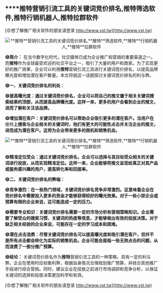 ## ****推特**营销引流工具的关键词竞价排名,**推特**筛选软件,**推特**行销机器人,**推特**拉群软件**

[😍想了解推广相关软件的朋友请登录 http://www.vst.tw](http://www.vst.tw)

 <center><img src="https://vst.tw/MP4/tuiguang/png/0.png" alt="**推特**营销引流工具的关键词竞价排名,**推特**筛选软件,**推特**行销机器人,**推特**拉群软件"></center>

**😄简介：**
在当今数字化时代，社交媒体已成为企业推广和营销的重要渠道之一。而**推特**作为全球最受欢迎的社交平台之一，吸引了大量的用户和商家。为了实现更好的推广效果，企业可以利用**推特**营销引流工具进行关键词竞价排名，以提高品牌曝光度和增加潜在客户数量。本文将就这一话题探讨关键词竞价排名的利与弊。

**😄一、关键词竞价排名的利处：**

**😄提高曝光度：通过关键词竞价排名，企业可以将自己的推文置于相关关键词搜索结果的顶部，从而提高品牌曝光度。这样一来，更多的用户会看到企业的推文，进而了解和关注该品牌。**

**😄增加潜在客户：关键词竞价排名可以帮助企业吸引更多的潜在客户。当用户在**推特**上搜索与企业相关的关键词时，他们有更大的可能性点击并关注企业的推文，进而成为潜在客户。这将为企业带来更多的商机和销售机会。**

 <center><img src="https://vst.tw/MP4/tuiguang/png/6.png" alt="**推特**营销引流工具的关键词竞价排名,**推特**筛选软件,**推特**行销机器人,**推特**拉群软件"></center>

**😄精准定位受众：通过关键词竞价排名，企业可以选择与其目标受众相关的关键词进行投放，从而实现精准定位。这样一来，企业能够将推文呈现给真正对其产品或服务感兴趣的用户，提高转化率和回报率。**

**😄二、关键词竞价排名的弊端：**

**😄竞争激烈：在一些热门领域，关键词竞价排名竞争非常激烈。这意味着企业在竞价排名中需要投入更多的资金才能够获得较好的曝光效果。对于一些小型企业或预算有限的企业来说，这可能造成一定的压力。**

**😄需要专业知识：关键词竞价排名需要一定的市场分析和营销策略知识。企业需要了解受众的搜索习惯、关键词的热度等信息，才能够做出有效的投放决策。对于缺乏相关经验的企业来说，可能存在一定的学习成本和困难。**

**😄潜在点击浪费：尽管关键词竞价排名可以提高曝光度和吸引潜在客户，但并不是所有点击都会转化为实际的销售机会。企业可能会面临一些无效点击的问题，从而浪费了一部分推广预算。**

**😄结论：**
关键词竞价排名作为**推特**营销引流工具的一种策略，具有一定的利与弊。企业在使用时应权衡利弊，根据自身情况合理规划推广预算，并结合其他推广手段进行综合营销。同时，建议企业在投放之前进行市场调研和竞争分析，以保证关键词的选择和投放决策更加科学和有效。

[😍想了解推广相关软件的朋友请登录 http://www.vst.tw](http://www.vst.tw)




